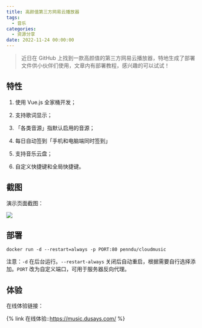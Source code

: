 ```yaml
---
title: 高颜值第三方网易云播放器
tags:
  - 音乐
categories:
  - 资源分享
date: 2022-11-24 00:00:00
---
```


> 近日在 GitHub 上找到一款高颜值的第三方网易云播放器，特地生成了部署文件供小伙伴们使用，文章内有部署教程，感兴趣的可以试试！

<!-- more -->

## 特性

1. 使用 Vue.js 全家桶开发；

2. 支持歌词显示；

3. 「各类音源」指默认启用的音源；

4. 每日自动签到「手机和电脑端同时签到」

5. 支持音乐云盘；

6. 自定义快捷键和全局快捷键。

## 截图

演示页面截图：

![](https://cdn.dusays.com/2022/11/528-1.jpg)

## 部署

```
docker run -d --restart=always -p PORT:80 penndu/cloudmusic
```

注意：`-d` 在后台运行。`--restart-always` 关闭后自动重启，根据需要自行选择添加。`PORT` 改为自定义端口，可用于服务器反向代理。

## 体验

在线体验链接：

{% link 在线体验::https://music.dusays.com/ %}